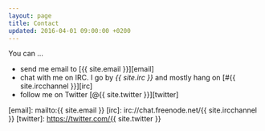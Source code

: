 ```yaml
---
layout: page
title: Contact
updated: 2016-04-01 09:00:00 +0200
---
```


You can &hellip;

- send me email to [{{ site.email }}][email]
- chat with me on IRC. I go by *{{ site.irc }}* and mostly hang on [#{{ site.ircchannel }}][irc]
- follow me on Twitter [@{{ site.twitter }}][twitter]

[email]: mailto:{{ site.email }}
[irc]: irc://chat.freenode.net/{{ site.ircchannel }}
[twitter]: https://twitter.com/{{ site.twitter }}

